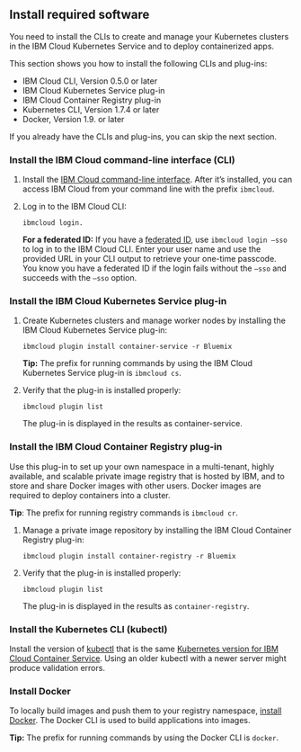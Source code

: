 ## Install required software

You need to install the CLIs to create and manage your Kubernetes clusters in the IBM Cloud Kubernetes Service and to deploy containerized apps.

This section shows you how to install the following CLIs and plug-ins:

- IBM Cloud CLI, Version 0.5.0 or later
- IBM Cloud Kubernetes Service plug-in
- IBM Cloud Container Registry plug-in
- Kubernetes CLI, Version 1.7.4 or later
- Docker, Version 1.9. or later

If you already have the CLIs and plug-ins, you can skip the next section.

### Install the IBM Cloud command-line interface (CLI)

1. Install the [IBM Cloud command-line interface](https://clis.ng.bluemix.net/ui/home.html). After it’s installed, you can access IBM Cloud from your command line with the prefix `ibmcloud`.

2. Log in to the IBM Cloud CLI:

   ```
   ibmcloud login.
   ```

   **For a federated ID:** If you have a [federated ID](https://console.bluemix.net/docs/overview/glossary/index.html#x2763229), use `ibmcloud login –sso` to log in to the IBM Cloud CLI. Enter your user name and use the provided URL in your CLI output to retrieve your one-time passcode. You know you have a federated ID if the login fails without the `–sso` and succeeds with the `–sso` option.

### Install the IBM Cloud Kubernetes Service plug-in

1. Create Kubernetes clusters and manage worker nodes by installing the IBM Cloud Kubernetes Service plug-in:

   `ibmcloud plugin install container-service -r Bluemix`

   **Tip:** The prefix for running commands by using the IBM Cloud Kubernetes Service plug-in is `ibmcloud cs`.

2. Verify that the plug-in is installed properly:

   `ibmcloud plugin list`

   The plug-in is displayed in the results as container-service.

### Install the IBM Cloud Container Registry plug-in

Use this plug-in to set up your own namespace in a multi-tenant, highly available, and scalable private image registry that is hosted by IBM, and to store and share Docker images with other users. Docker images are required to deploy containers into a cluster.

**Tip**: The prefix for running registry commands is `ibmcloud cr`.

1. Manage a private image repository by installing the IBM Cloud Container Registry plug-in:

   `ibmcloud plugin install container-registry -r Bluemix`

2. Verify that the plug-in is installed properly:

   `ibmcloud plugin list`

   The plug-in is displayed in the results as `container-registry`.

### Install the Kubernetes CLI (kubectl)

Install the version of [kubectl](https://kubernetes.io/docs/tasks/tools/install-kubectl/) that is the same [Kubernetes version for IBM Cloud Container Service](https://console.bluemix.net/docs/containers/cs_versions.html#cs_versions). Using an older kubectl with a newer server might produce validation errors.

### Install Docker

To locally build images and push them to your registry namespace, [install Docker](https://www.docker.com/community-edition#/download). The Docker CLI is used to build applications into images.

**Tip:** The prefix for running commands by using the Docker CLI is `docker`.